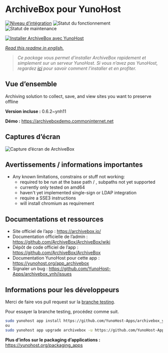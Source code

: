 <!--
N.B.: This README was automatically generated by https://github.com/YunoHost/apps/tree/master/tools/README-generator
It shall NOT be edited by hand.
-->

# ArchiveBox pour YunoHost

[![Niveau d’intégration](https://dash.yunohost.org/integration/archivebox.svg)](https://dash.yunohost.org/appci/app/archivebox) ![Statut du fonctionnement](https://ci-apps.yunohost.org/ci/badges/archivebox.status.svg) ![Statut de maintenance](https://ci-apps.yunohost.org/ci/badges/archivebox.maintain.svg)

[![Installer ArchiveBox avec YunoHost](https://install-app.yunohost.org/install-with-yunohost.svg)](https://install-app.yunohost.org/?app=archivebox)

*[Read this readme in english.](./README.md)*

> *Ce package vous permet d’installer ArchiveBox rapidement et simplement sur un serveur YunoHost.
Si vous n’avez pas YunoHost, regardez [ici](https://yunohost.org/#/install) pour savoir comment l’installer et en profiter.*

## Vue d’ensemble

Archiving solution to collect, save, and view sites you want to preserve offline


**Version incluse :** 0.6.2~ynh11

**Démo :** https://archiveboxdemo.commoninternet.net

## Captures d’écran

![Capture d’écran de ArchiveBox](./doc/screenshots/screenshot_archivebox1.png)

## Avertissements / informations importantes

* Any known limitations, constrains or stuff not working:
    * required to be run at the base path / , subpaths not yet supported
    * currently only tested on amd64
    * haven't yet implemented single-sign or LDAP integration
    * require a SSE3 instructions
    * will install chromium as requirement

## Documentations et ressources

* Site officiel de l’app : <https://archivebox.io/>
* Documentation officielle de l’admin : <https://github.com/ArchiveBox/ArchiveBox/wiki>
* Dépôt de code officiel de l’app : <https://github.com/ArchiveBox/ArchiveBox>
* Documentation YunoHost pour cette app : <https://yunohost.org/app_archivebox>
* Signaler un bug : <https://github.com/YunoHost-Apps/archivebox_ynh/issues>

## Informations pour les développeurs

Merci de faire vos pull request sur la [branche testing](https://github.com/YunoHost-Apps/archivebox_ynh/tree/testing).

Pour essayer la branche testing, procédez comme suit.

``` bash
sudo yunohost app install https://github.com/YunoHost-Apps/archivebox_ynh/tree/testing --debug
ou
sudo yunohost app upgrade archivebox -u https://github.com/YunoHost-Apps/archivebox_ynh/tree/testing --debug
```

**Plus d’infos sur le packaging d’applications :** <https://yunohost.org/packaging_apps>